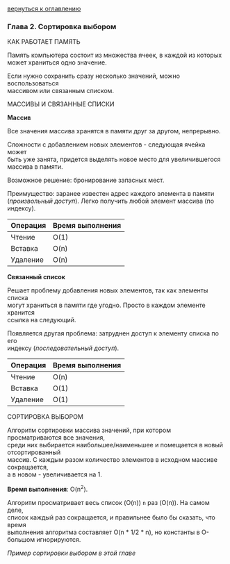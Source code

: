 <a href="/README.md">вернуться к оглавлению</a><br>

<h3>Глава 2. Сортировка выбором</h3>

КАК РАБОТАЕТ ПАМЯТЬ

Память компьютера состоит из множества ячеек, в каждой из которых <br> 
может храниться одно значение.

Если нужно сохранить сразу несколько значений, можно воспользоваться <br>
массивом или связанным списком.

МАССИВЫ И СВЯЗАННЫЕ СПИСКИ

**Массив**

Все значения массива хранятся в памяти друг за другом, непрерывно.

Сложности с добавлением новых элементов - следующая ячейка может<br> 
быть уже занята, придется выделять новое место для увеличившегося <br> 
массива в памяти.

Возможное решение: бронирование запасных мест.

Преимущество: заранее известен адрес каждого элемента в памяти <br>
(*произвольный доступ*). Легко получить любой элемент массива (по индексу).<br>

Операция|Время выполнения
-|-
Чтение|O(1)
Вставка|O(n)
Удаление|O(n)

**Связанный список**

Решает проблему добавления новых элементов, так как элементы списка <br> 
могут храниться в памяти где угодно. Просто в каждом элементе хранится <br>
ссылка на следующий.<br>

Появляется другая проблема: затруднен доступ к элементу списка по его<br> 
индексу (*последовательный доступ*).

Операция|Время выполнения
-|-
Чтение|O(n)
Вставка|O(1)
Удаление|O(1)

СОРТИРОВКА ВЫБОРОМ

Алгоритм сортировки массива значений, при котором просматриваются все значения,<br> 
среди них выбирается наибольшее/наименьшее и помещается в новый отсортированный <br> 
массив. С каждым разом количество элементов в исходном массиве сокращается,<br> 
а в новом - увеличивается на 1.

**Время выполнения**: O(n<sup>2</sup>).

Алгоритм просматривает весь список (O(n)) `n` раз (O(n)). На самом деле, <br>
список каждый раз сокращается, и правильнее было бы сказать, что время <br>
выполнения алгоритма составляет O(n * 1/2 * n), но константы в O-большом игнорируются.<br>

_Пример сортировки выбором в этой главе_